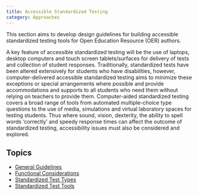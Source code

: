 ```yaml
---
title: Accessible Standardized Testing
category: Approaches
---
```

This section aims to develop design guidelines for building accessible standardized testing tools for Open Education Resource (OER) authors.

A key feature of accessible standardized testing will be the use of laptops, desktop computers and touch screen tablets/surfaces for delivery of tests and collection of student responses. Traditionally, standardized tests have been altered extensively for students who have disabilities, however, computer-delivered accessible standardized testing aims to minimize these exceptions or special arrangements where possible and provide accommodations and supports to all students who need them without relying on teachers to provide them. Computer-aided standardized testing covers a broad range of tools from automated multiple-choice type questions to the use of media, simulations and virtual laboratory spaces for testing students. Thus where sound, vision, dexterity, the ability to spell words ‘correctly’ and speedy response times can affect the outcome of standardized testing, accessibility issues must also be considered and explored.

## Topics

* [General Guidelines](GeneralGuidelines.html)
* [Functional Considerations](FunctionalConsiderations.html)
* [Standardized Test Types](StandardizedTestTypes.html)
* [Standardized Test Tools](StandardizedTestTools.html)
